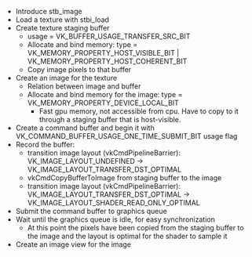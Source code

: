 - Introduce stb_image
- Load a texture with stbi_load
- Create texture staging buffer
    - usage = VK_BUFFER_USAGE_TRANSFER_SRC_BIT
    - Allocate and bind memory: type = VK_MEMORY_PROPERTY_HOST_VISIBLE_BIT | VK_MEMORY_PROPERTY_HOST_COHERENT_BIT
    - Copy image pixels to that buffer
- Create an image for the texture
    - Relation between image and buffer
    - Allocate and bind memory for the image: type = VK_MEMORY_PROPERTY_DEVICE_LOCAL_BIT
        - Fast gpu memory, not accessible from cpu. Have to copy to it through a staging buffer that is host-visible.
- Create a command buffer and begin it with VK_COMMAND_BUFFER_USAGE_ONE_TIME_SUBMIT_BIT usage flag
- Record the buffer:
    - transition image layout (vkCmdPipelineBarrier): VK_IMAGE_LAYOUT_UNDEFINED -> VK_IMAGE_LAYOUT_TRANSFER_DST_OPTIMAL
    - vkCmdCopyBufferToImage from staging buffer to the image
    - transition image layout (vkCmdPipelineBarrier): VK_IMAGE_LAYOUT_TRANSFER_DST_OPTIMAL -> VK_IMAGE_LAYOUT_SHADER_READ_ONLY_OPTIMAL
- Submit the command buffer to graphics queue
- Wait until the graphics queue is idle, for easy synchronization
    - At this point the pixels have been copied from the staging buffer to the image and the layout is optimal for the shader to sample it
- Create an image view for the image
